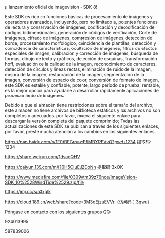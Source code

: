 ¡¡ lanzamiento oficial de imagevision - SDK 8!

Este SDK es rico en funciones básicas de procesamiento de imágenes y operadores avanzados, incluyendo, pero no limitado a, potentes funciones de lectura y conservación de imágenes, codificación y decodificación de códigos bidimensionales, generación de códigos de verificación, Corte de imágenes, cifrado de imágenes, compresión de imágenes, detección de borde, procesamiento morfológico, coincidencia de plantillas, detección y coincidencia de características, ocultación de imágenes, filtros de efectos especiales de imagen, calibración y corrección de imágenes, búsqueda de formas, dibujo de texto y gráficos, detección de esquinas, Transformación hoff, evaluación de la calidad de la imagen, reconocimiento de caracteres, detección de círculos y líneas rectas, eliminación de ruido de la imagen, mejora de la imagen, restauración de la imagen, segmentación de la imagen, conversión de espacio de color, conversión de formato de imagen, este SDK es estable y confiable, potente, largo período de prueba, rentable, es la mejor opción para ayudarle a desarrollar rápidamente aplicaciones de procesamiento de imágenes.

Debido a que el almacén tiene restricciones sobre el tamaño del archivo, este almacén no tiene archivos de biblioteca estáticos y los archivos no son completos y adecuados. por favor, mueva el siguiente enlace para descargar la versión completa del paquete comprimido; Todas las actualizaciones de este SDK se publican a través de los siguientes enlaces, por favor, preste mucha atención a los cambios en los siguientes enlaces.

https://pan.baidu.com/s/1F0tBFGroaztEflMBXPFVvQ?pwd=1234 提取码: 1234

https://share.weiyun.com/1dsaoQHV

https://caiyun.139.com/m/i?0H5CIuEJ2DoNn 提取码:3xOK

https://www.mediafire.com/file/0309otm39z76nce/ImageVision-SDK_10%2528WindTide%2529.zip/file

https://jmj.cc/s/a3xglk

https://cloud.189.cn/web/share?code=3M3qEjzuEVVr（访问码：3qwu）

Póngase en contacto con los siguientes grupos QQ:

924013995

587839006
